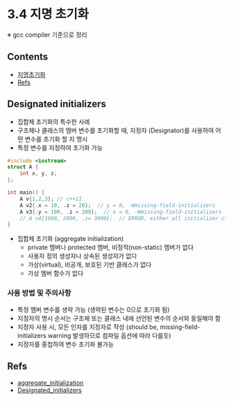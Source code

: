 # 3.4 지명 초기화

※ gcc compiler 기준으로 정리

## Contents

- [지명초기화](#designated-initializers)
- [Refs](#refs)

## Designated initializers

* 집합체 초기화의 특수한 사례
* 구조체나 클래스의 멤버 변수를 초기화할 때, 지정자 (Designator)를 사용하여 어떤 변수를 초기화 할 지 명시
* 특정 변수를 지정하여 초기화 가능

```cpp
#include <iostream>
struct A { 
    int x, y, z;
};

int main() {
    A v{1,2,3}; // c++11
    A v2{.x = 10, .z = 20};  // y = 0, -Wmissing-field-initializers
    A v3{.y = 100, .z = 200};  // x = 0, -Wmissing-field-initializers
    // A v4{1000, 2000, .z= 3000};  // ERROR, either all initializer clauses should be designated or none of them should be
}
```

* 집합체 초기화 (aggregate initialization)
    + private 멤버나 protected 멤버, 비정적(non-static) 멤버가 없다
    + 사용자 정의 생성자나 상속된 생성자가 없다
    + 가상(virtual), 비공개, 보호된 기반 클래스가 없다
    + 가상 멤버 함수가 없다


### 사용 방법 및 주의사항

* 특정 멤버 변수를 생략 가능 (생략된 변수는 0으로 초기화 됨)
* 지정자의 명시 순서는 구조체 또는 클래스 내에 선언된 변수의 순서와 동일해야 함
* 지정자 사용 시, 모든 인자를 지정자로 작성 (should be, missing-field-initializers warning 발생하므로 컴파일 옵션에 따라 다를듯)
* 지정자를 중첩하여 변수 초기화 불가능


## Refs

* [aggregate_initialization](https://en.cppreference.com/w/cpp/language/aggregate_initialization)
* [Designated_initializers](https://en.cppreference.com/w/cpp/language/aggregate_initialization#Designated_initializers)